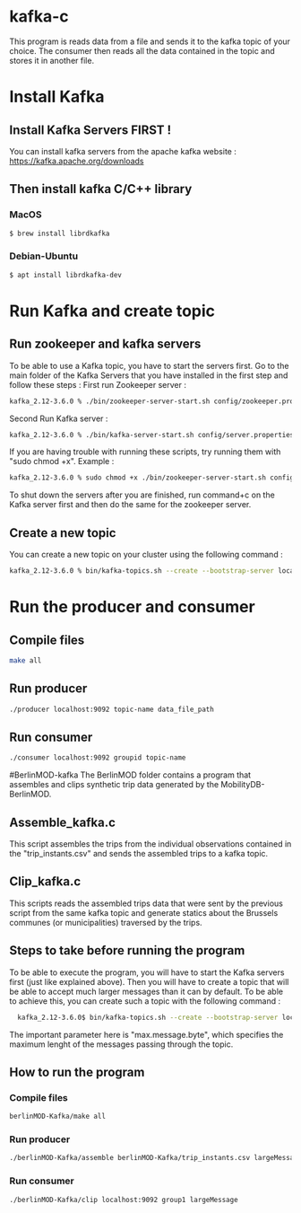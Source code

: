 # kafka-c

This program is  reads data from a file and sends it to the kafka topic of your choice. The consumer then reads all the data contained in the topic and stores it in another file.



# Install Kafka
## Install Kafka Servers FIRST !
You can install kafka servers from the apache kafka website : https://kafka.apache.org/downloads 
## Then install kafka C/C++ library 
### MacOS 
```bash
$ brew install librdkafka
```
### Debian-Ubuntu
```bash
$ apt install librdkafka-dev
```

# Run Kafka and create topic
## Run zookeeper and kafka servers
To be able to use a Kafka topic, you have to start the servers first. Go to the main folder of the Kafka Servers that you have installed in the first step and follow these steps : 
First run Zookeeper server : 
  ```bash
kafka_2.12-3.6.0 % ./bin/zookeeper-server-start.sh config/zookeeper.properties
```
Second Run Kafka server :   
```bash
kafka_2.12-3.6.0 % ./bin/kafka-server-start.sh config/server.properties
```
If you are having trouble with running these scripts, try running them with "sudo chmod +x". Example :
  ```bash
kafka_2.12-3.6.0 % sudo chmod +x ./bin/zookeeper-server-start.sh config/zookeeper.properties
```


To shut down the servers after you are finished, run command+c on the Kafka server first and then do the same for the zookeeper server.

## Create a new topic

  You can create a new topic on your cluster using the following command : <br>
  ```bash
  kafka_2.12-3.6.0 % bin/kafka-topics.sh --create --bootstrap-server localhost:9092 --replication-factor 1 --partitions 3 --topic topic-name
  ```


# Run the producer and consumer
## Compile files 
```bash
make all
```

## Run producer 
```bash
./producer localhost:9092 topic-name data_file_path
```
## Run consumer
```bash
./consumer localhost:9092 groupid topic-name
```
#BerlinMOD-kafka
The BerlinMOD folder contains a program that assembles and clips synthetic trip data generated by the MobilityDB-BerlinMOD. 
## Assemble_kafka.c
This script assembles the trips from the individual observations contained in the "trip_instants.csv" and sends the assembled trips to a kafka topic.
## Clip_kafka.c
This scripts reads the assembled trips data that were sent by the previous script from the same kafka topic and generate statics about the Brussels communes (or municipalities) traversed by the trips.


## Steps to take before running the program
To be able to execute the program, you will have to start the Kafka servers first (just like explained above). Then you will have to create a topic that will be able to accept much larger messages than it can by default. To be able to achieve this, you can create such a topic with the following command :
```bash
  kafka_2.12-3.6.0$ bin/kafka-topics.sh --create --bootstrap-server localhost:9092 --replication-factor 1 --partitions 3 --topic largeMessage --add-config max.message.bytes=10485880
```
The important parameter here is "max.message.byte", which specifies the maximum lenght of the messages passing through the topic.

## How to run the program
### Compile files 
```bash
berlinMOD-Kafka/make all
```
### Run producer
```bash
./berlinMOD-Kafka/assemble berlinMOD-Kafka/trip_instants.csv largeMessage
```
### Run consumer
```bash
./berlinMOD-Kafka/clip localhost:9092 group1 largeMessage
```

   


